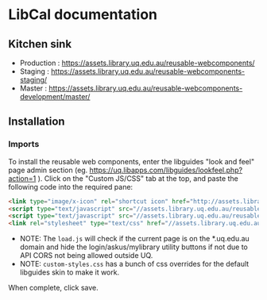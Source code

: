 # LibCal documentation
## Kitchen sink
- Production : https://assets.library.uq.edu.au/reusable-webcomponents/
- Staging : https://assets.library.uq.edu.au/reusable-webcomponents-staging/
- Master : https://assets.library.uq.edu.au/reusable-webcomponents-development/master/
## Installation
### Imports
To install the reusable web components, enter the libguides "look and feel" page admin section (eg. https://uq.libapps.com/libguides/lookfeel.php?action=1 ). Click on the "Custom JS/CSS" tab at the top, and paste the following code into the required pane:

```html
<link type="image/x-icon" rel="shortcut icon" href="http://assets.library.uq.edu.au/reusable-webcomponents/favicon.ico">
<script type="text/javascript" src="//assets.library.uq.edu.au/reusable-webcomponents/applications/libcal/load.js"></script>
<script type="text/javascript" src="//assets.library.uq.edu.au/reusable-webcomponents/uq-lib-reusable.min.js"></script>
<link rel="stylesheet" type="text/css" href="//assets.library.uq.edu.au/reusable-webcomponents/applications/libcal/custom-styles.css">
```
* NOTE: The `load.js` will check if the current page is on the *.uq.edu.au domain and hide the login/askus/mylibrary utility buttons if not due to API CORS not being allowed outside UQ.
* NOTE: `custom-styles.css` has a bunch of css overrides for the default libguides skin to make it work. 

When complete, click save.
